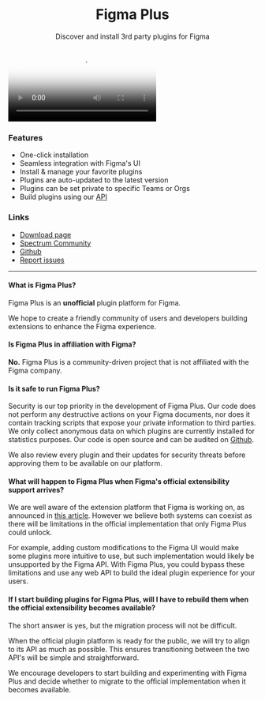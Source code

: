 <h1 align="center"> Figma Plus </h1>

<p align="center"> Discover and install 3rd party plugins for Figma </p>

<video poster="images/pluginsList.png" id="player" playsinline controls>
<source src="/figmaPlus.mp4" type="video/mp4" />
</video>

### Features

- One-click installation
- Seamless integration with Figma's UI
- Install & manage your favorite plugins
- Plugins are auto-updated to the latest version
- Plugins can be set private to specific Teams or Orgs
- Build plugins using our [API](api/ui)

### Links

- [Download page](https://figmaplus.com)
- [Spectrum Community](https://spectrum.chat/figma-plus/)
- [Github](https://github.com/figma-plus)
- [Report issues](https://github.com/figma-plus/figma-plus/issues/new)

---

#### What is Figma Plus?

Figma Plus is an **unofficial** plugin platform for Figma.

We hope to create a friendly community of users and developers building extensions to enhance the Figma experience.

#### Is Figma Plus in affiliation with Figma?

**No.** Figma Plus is a community-driven project that is not affiliated with the Figma company.

#### Is it safe to run Figma Plus?

Security is our top priority in the development of Figma Plus. Our code does not perform any destructive actions on your Figma documents, nor does it contain tracking scripts that expose your private information to third parties. We only collect anonymous data on which plugins are currently installed for statistics purposes. Our code is open source and can be audited on [Github](https://github.com/figma-plus).

We also review every plugin and their updates for security threats before approving them to be available on our platform.

#### What will happen to Figma Plus when Figma's official extensibility support arrives?

We are well aware of the extension platform that Figma is working on, as announced in [this article](https://www.figma.com/blog/figma-series-c/#the-future). However we believe both systems can coexist as there will be limitations in the official implementation that only Figma Plus could unlock.

For example, adding custom modifications to the Figma UI would make some plugins more intuitive to use, but such implementation would likely be unsupported by the Figma API. With Figma Plus, you could bypass these limitations and use any web API to build the ideal plugin experience for your users.

#### If I start building plugins for Figma Plus, will I have to rebuild them when the official extensibility becomes available?

The short answer is yes, but the migration process will not be difficult.

When the official plugin platform is ready for the public, we will try to align to its API as much as possible. This ensures transitioning between the two API's will be simple and straightforward.

We encourage developers to start building and experimenting with Figma Plus and decide whether to migrate to the official implementation when it becomes available.

<script>
	const player = new Plyr('#player');
</script>
